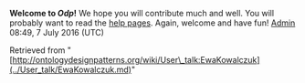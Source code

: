 __Welcome to _Odp_!__ We hope you will contribute much and well. 
You will probably want to read the [help pages](http://ontologydesignpatterns.org/wiki/Help:Contents "Help:Contents"). Again, welcome and have fun! [Admin](../User/ValentinaPresutti.md "User:ValentinaPresutti") 08:49, 7 July 2016 (UTC)





Retrieved from "[http://ontologydesignpatterns.org/wiki/User\_talk:EwaKowalczuk](../User_talk/EwaKowalczuk.md)"